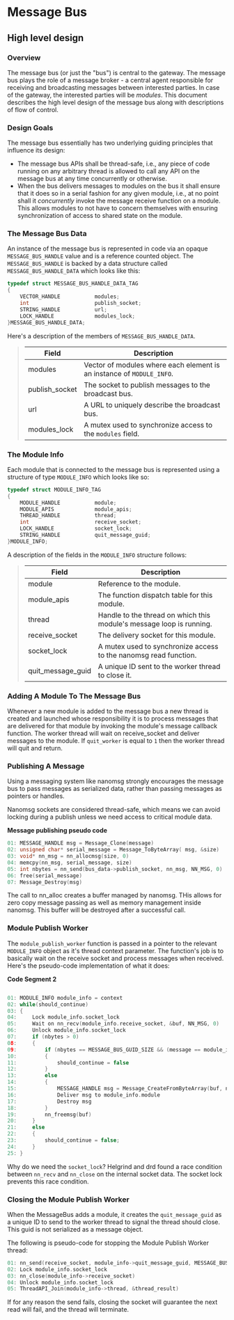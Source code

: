 Message Bus
===========

High level design
-----------------

### Overview

The message bus (or just the "bus") is central to the gateway. The message bus plays the role of a message broker - a central agent responsible for receiving and broadcasting messages between interested parties. In case of the gateway, the interested parties will be *modules*. This document describes the high level design of the message bus along with descriptions of flow of control.

### Design Goals

The message bus essentially has two underlying guiding principles that influence its design:

- The message bus APIs shall be thread-safe, i.e., any piece of code running on any arbitrary thread is allowed to call any API on the message bus at any time concurrently or otherwise.
- When the bus delivers messages to modules on the bus it shall ensure that it does so in a serial fashion for any given module, i.e., at no point shall it *concurrently* invoke the message receive function on a module. This allows modules to not have to concern themselves with ensuring synchronization of access to shared state on the module.

### The Message Bus Data

An instance of the message bus is represented in code via an opaque `MESSAGE_BUS_HANDLE` value and is a reference counted object. The `MESSAGE_BUS_HANDLE` is backed by a data structure called `MESSAGE_BUS_HANDLE_DATA` which looks like this:

```C
typedef struct MESSAGE_BUS_HANDLE_DATA_TAG
{
    VECTOR_HANDLE           modules;
    int                     publish_socket;
    STRING_HANDLE           url;
    LOCK_HANDLE             modules_lock;
}MESSAGE_BUS_HANDLE_DATA;
```

Here's a description of the members of `MESSAGE_BUS_HANDLE_DATA`.

>| Field       | Description                                                                  |
>|-------------|------------------------------------------------------------------------------|
>| modules        | Vector of modules where each element is an instance of `MODULE_INFO`. |
>| publish_socket | The socket to publish messages to the broadcast bus.                       |
>| url            | A URL to uniquely describe the broadcast bus.        |
>| modules_lock   | A mutex used to synchronize access to the `modules` field.                 |

### The Module Info
    
Each module that is connected to the message bus is represented using a structure of type `MODULE_INFO` which looks like so:

```C
typedef struct MODULE_INFO_TAG
{
    MODULE_HANDLE           module;
    MODULE_APIS             module_apis;
    THREAD_HANDLE           thread;
    int                     receive_socket;
    LOCK_HANDLE				socket_lock;
    STRING_HANDLE			quit_message_guid;
}MODULE_INFO;
```

A description of the fields in the `MODULE_INFO` structure follows:

>| Field       | Description                                                          |
>|-----------------------|----------------------------------------------------------------------|
>| module                | Reference to the module.                                             |
>| module_apis           | The function dispatch table for this module.                         |
>| thread                | Handle to the thread on which this module's message loop is running. |
>| receive\_socket       | The delivery socket for this module.        |
>| socket\_lock          | A mutex used to synchronize access to the nanomsg read function.  |
>| quit\_message\_guid   | A unique ID sent to the worker thread to close it.          |

### Adding A Module To The Message Bus

Whenever a new module is added to the message bus a new thread is created and launched whose responsibility it is to process messages that are delivered for that module by invoking the module's message callback function. The worker thread will wait on receive_socket and deliver messages to the module. If `quit_worker` is equal to `1` then the worker thread will quit and return.

### Publishing A Message

Using a messaging system like nanomsg strongly encourages the message bus to pass messages as serialized data, rather than passing messages as pointers or handles.

Nanomsg sockets are considered thread-safe, which means we can avoid locking during a publish unless we need access to critical module data.

**Message publishing pseudo code**

```c
01: MESSAGE_HANDLE msg = Message_Clone(message)
02: unsigned char* serial_message = Message_ToByteArray( msg, &size)
03: void* nn_msg = nn_allocmsg(size, 0)
04: memcpy(nn_msg, serial_message, size)
05: int nbytes = nn_send(bus_data->publish_socket, nn_msg, NN_MSG, 0)
06: free(serial_message)
07: Message_Destroy(msg)
```

The call to nn_alloc creates a buffer managed by nanomsg.  THis allows for zero copy message passing as well as memory management inside nanomsg. This buffer will be destroyed after a successful call.

### Module Publish Worker

The `module_publish_worker` function is passed in a pointer to the relevant `MODULE_INFO` object as it's thread context parameter. The function's job is to basically wait on the receive socket and process messages when received. Here's the pseudo-code implementation of what it does:

**Code Segment 2**
```c

01: MODULE_INFO module_info = context
02: while(should_continue)
03: {
04:     Lock module_info.socket_lock
05:     Wait on nn_recv(module_info.receive_socket, &buf, NN_MSG, 0)
06:     Unlock module_info.socket_lock
07:     if (nbytes > 0)
08:     {
09:         if (nbytes == MESSAGE_BUS_GUID_SIZE && (message == module_info->quit_message_guid )
10:         { 
11:             should_continue = false
12:         }
13:         else
14:         {
15:             MESSAGE_HANDLE msg = Message_CreateFromByteArray(buf, nbytes)
16:             Deliver msg to module_info.module
17:             Destroy msg
18:         }
19:         nn_freemsg(buf)
20:     }
21:     else
22:     {
23:         should_continue = false;
24:     }
25: }
```

Why do we need the `socket_lock`?  Helgrind and drd found a race condition between `nn_recv` and `nn_close` on the internal socket data. The socket lock prevents this race condition.

### Closing the Module Publish Worker

When the MessageBus adds a module, it creates the `quit_message_guid` as a unique ID to send to the worker thread to signal the thread should close.  This guid is not serialized as a message object.

The following is pseudo-code for stopping the Module Publish Worker thread:

```c
01: nn_send(receive_socket, module_info->quit_message_guid, MESSAGE_BUS_GUID_SIZE, 0)
02: Lock module_info.socket_lock
03: nn_close(module_info->receive_socket)
04: Unlock module_info.socket_lock
05: ThreadAPI_Join(module_info->thread, &thread_result)
```

If for any reason the send fails, closing the socket will guarantee the next read will fail, and the thread will terminate.
